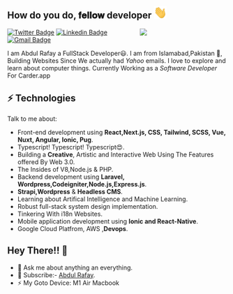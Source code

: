 <h2>How do you do, 𝐟𝐞𝐥𝐥𝐨𝐰 developer <img src="https://raw.githubusercontent.com/ABSphreak/ABSphreak/master/gifs/Hi.gif" width="30px"></h2>

<img align='right' src='https://user-images.githubusercontent.com/5713670/87202985-820dcb80-c2b6-11ea-9f56-7ec461c497c3.gif' width='200"'>

[![Twitter Badge](https://img.shields.io/badge/-@rafayrty-1ca0f1?style=flat-square&labelColor=1ca0f1&logo=twitter&logoColor=white&link=https://twitter.com/rafayrty)](https://twitter.com/rafayrty) [![Linkedin Badge](https://img.shields.io/badge/-abdulrafay-blue?style=flat-square&logo=Linkedin&logoColor=white&link=https://www.linkedin.com/in/abdul-rafay-965742173/)](https://www.linkedin.com/in/abdul-rafay-965742173/) 
[![Gmail Badge](https://img.shields.io/badge/-abdulrafayrty@gmail.com-c14438?style=flat-square&logo=Gmail&logoColor=white&link=mailto:abdulrafayrty@gmail.com)](mailto:abdulrafayrty@gmail.com)

I am Abdul Rafay a FullStack Developer😃. I am from Islamabad,Pakistan 🕌, Building Websites Since We actually had *Yahoo* emails. I love to explore and learn about computer things. Currently Working as a *Software Developer* For Carder.app
## ⚡ Technologies
Talk to me about:
- Front-end development using **React,Next.js, CSS, Tailwind, SCSS, Vue, Nuxt, Angular, Ionic, Pug**.
- Typescript! Typescript! Typescript😍.
- Building a **Creative**, Artistic and Interactive Web Using The Features offered By Web 3.0.
- The Insides of V8,Node.js & PHP.
- Backend development using **Laravel, Wordpress,Codeigniter,Node.js,Express.js**.
- **Strapi,Wordpress** & **Headless CMS**. 
- Learning about Artifical Intelligence and Machine Learning.
- Robust full-stack system design implementation.
- Tinkering With i18n Websites.
- Mobile application development using **Ionic and React-Native**.
- Google Cloud Platfrom, AWS ,**Devops**.
## Hey There!! 🤔
- 💬 Ask me about anything an everything.
- 🔔 Subscribe:- [Abdul Rafay](https://www.youtube.com/channel/UCMIJqDasO3z_r98bjO726pQ).
- ⚡ My Goto Device: M1 Air Macbook

